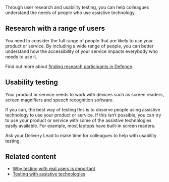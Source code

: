 Through user research and usability testing, you can help colleagues understand the needs of people who use assistive technology.

## Research with a range of users

You need to consider the full range of people that are likely to use your product or service. By including a wide range of people, you can better understand how the accessibility of your service impacts everybody who needs to use it.

Find out more about [finding research participants in Defence](/user-research/find-user-research-participants-across-defence).

## Usability testing

Your product or service needs to work with devices such as screen readers, screen magnifiers and speech recognition software.

If you can, the best way of testing this is to observe people using assistive technology to use your product or service. If this isn’t possible, you can try to use your product or service with some of the assistive technologies easily available. For example, most laptops have built-in screen readers.

Ask your Delivery Lead to make time for colleagues to help with usability testing.

## Related content

- [Why testing with real users is important](https://accessibility.blog.gov.uk/2018/03/20/why-accessibility-testing-with-real-users-is-so-important)
- [Testing with assistive technologies](https://www.gov.uk/service-manual/technology/testing-with-assistive-technologies)